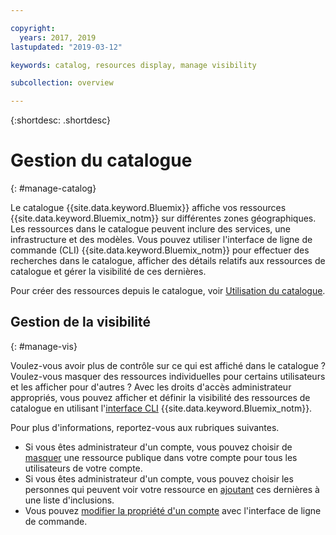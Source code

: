 ```yaml
---

copyright:
  years: 2017, 2019
lastupdated: "2019-03-12"

keywords: catalog, resources display, manage visibility

subcollection: overview

---
```


{:shortdesc: .shortdesc}

# Gestion du catalogue
{: #manage-catalog}

Le catalogue {{site.data.keyword.Bluemix}} affiche vos ressources {{site.data.keyword.Bluemix_notm}} sur différentes zones géographiques. Les ressources dans le catalogue peuvent inclure des services, une infrastructure et des modèles. Vous pouvez utiliser l'interface de ligne de commande (CLI) {{site.data.keyword.Bluemix_notm}} pour effectuer des recherches dans le catalogue, afficher des détails relatifs aux ressources de catalogue et gérer la visibilité de ces dernières.

Pour créer des ressources depuis le catalogue, voir [Utilisation du catalogue](/docs/overview?topic=overview-ui#catalogcreate).

## Gestion de la visibilité
{: #manage-vis}

Voulez-vous avoir plus de contrôle sur ce qui est affiché dans le catalogue ? Voulez-vous masquer des ressources individuelles pour certains utilisateurs et les afficher pour d'autres ? Avec les droits d'accès administrateur appropriés, vous pouvez afficher et définir la visibilité des ressources de catalogue en utilisant l'[interface CLI](/docs/cli?topic=cloud-cli-ibmcloud-cli) {{site.data.keyword.Bluemix_notm}}.

Pour plus d'informations, reportez-vous aux rubriques suivantes.

* Si vous êtes administrateur d'un compte, vous pouvez choisir de [masquer](/docs/account?topic=account-exclude) une ressource publique dans votre compte pour tous les utilisateurs de votre compte.
* Si vous êtes administrateur d'un compte, vous pouvez choisir les personnes qui peuvent voir votre ressource en [ajoutant](/docs/account?topic=account-include) ces dernières à une liste d'inclusions.
* Vous pouvez [modifier la propriété d'un compte](/docs/account?topic=account-include#owners) avec l'interface de ligne de commande.
